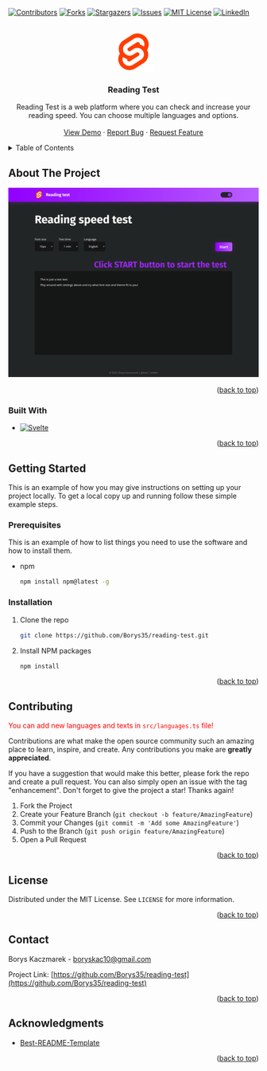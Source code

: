 <!-- Improved compatibility of back to top link: See: https://github.com/othneildrew/Best-README-Template/pull/73 -->

<a name="readme-top"></a>

<!--
*** Thanks for checking out the Best-README-Template. If you have a suggestion
*** that would make this better, please fork the repo and create a pull request
*** or simply open an issue with the tag "enhancement".
*** Don't forget to give the project a star!
*** Thanks again! Now go create something AMAZING! :D
-->

<!-- PROJECT SHIELDS -->
<!--
*** I'm using markdown "reference style" links for readability.
*** Reference links are enclosed in brackets [ ] instead of parentheses ( ).
*** See the bottom of this document for the declaration of the reference variables
*** for contributors-url, forks-url, etc. This is an optional, concise syntax you may use.
*** https://www.markdownguide.org/basic-syntax/#reference-style-links
-->

[![Contributors][contributors-shield]][contributors-url]
[![Forks][forks-shield]][forks-url]
[![Stargazers][stars-shield]][stars-url]
[![Issues][issues-shield]][issues-url]
[![MIT License][license-shield]][license-url]
[![LinkedIn][linkedin-shield]][linkedin-url]

<!-- PROJECT LOGO -->
<br />
<div align="center">
  <a href="https://github.com/Borys35/reading-test">
    <img src="src/assets/svelte.png" alt="Logo" width="80" height="80">
  </a>

<h3 align="center">Reading Test</h3>

  <p align="center">
    Reading Test is a web platform where you can check and increase your reading speed. You can choose multiple languages and options.
    <br />
    <br />
    <a href="https://readingtest.netlify.app/">View Demo</a>
    ·
    <a href="https://github.com/Borys35/reading-test/issues">Report Bug</a>
    ·
    <a href="https://github.com/Borys35/reading-test/issues">Request Feature</a>
  </p>
</div>

<!-- TABLE OF CONTENTS -->
<details>
  <summary>Table of Contents</summary>
  <ol>
    <li>
      <a href="#about-the-project">About The Project</a>
      <ul>
        <li><a href="#built-with">Built With</a></li>
      </ul>
    </li>
    <li>
      <a href="#getting-started">Getting Started</a>
      <ul>
        <li><a href="#prerequisites">Prerequisites</a></li>
        <li><a href="#installation">Installation</a></li>
      </ul>
    </li>
    <li><a href="#contributing">Contributing</a></li>
    <li><a href="#license">License</a></li>
    <li><a href="#contact">Contact</a></li>
    <li><a href="#acknowledgments">Acknowledgments</a></li>
  </ol>
</details>

<!-- ABOUT THE PROJECT -->

## About The Project

![Product Name Screen Shot][product-screenshot]

<p align="right">(<a href="#readme-top">back to top</a>)</p>

### Built With

- [![Svelte][svelte.dev]][svelte-url]

<p align="right">(<a href="#readme-top">back to top</a>)</p>

<!-- GETTING STARTED -->

## Getting Started

This is an example of how you may give instructions on setting up your project locally.
To get a local copy up and running follow these simple example steps.

### Prerequisites

This is an example of how to list things you need to use the software and how to install them.

- npm
  ```sh
  npm install npm@latest -g
  ```

### Installation

1. Clone the repo
   ```sh
   git clone https://github.com/Borys35/reading-test.git
   ```
2. Install NPM packages
   ```sh
   npm install
   ```

<p align="right">(<a href="#readme-top">back to top</a>)</p>

<!-- CONTRIBUTING -->

## Contributing

<p style="color:red">You can add new languages and texts in <code>src/languages.ts</code> file!</p>

Contributions are what make the open source community such an amazing place to learn, inspire, and create. Any contributions you make are **greatly appreciated**.

If you have a suggestion that would make this better, please fork the repo and create a pull request. You can also simply open an issue with the tag "enhancement".
Don't forget to give the project a star! Thanks again!

1. Fork the Project
2. Create your Feature Branch (`git checkout -b feature/AmazingFeature`)
3. Commit your Changes (`git commit -m 'Add some AmazingFeature'`)
4. Push to the Branch (`git push origin feature/AmazingFeature`)
5. Open a Pull Request

<p align="right">(<a href="#readme-top">back to top</a>)</p>

<!-- LICENSE -->

## License

Distributed under the MIT License. See `LICENSE` for more information.

<p align="right">(<a href="#readme-top">back to top</a>)</p>

<!-- CONTACT -->

## Contact

Borys Kaczmarek - boryskac10@gmail.com

Project Link: [https://github.com/Borys35/reading-test](https://github.com/Borys35/reading-test)

<p align="right">(<a href="#readme-top">back to top</a>)</p>

<!-- ACKNOWLEDGMENTS -->

## Acknowledgments

- [Best-README-Template](https://github.com/othneildrew/Best-README-Template)

<p align="right">(<a href="#readme-top">back to top</a>)</p>

<!-- MARKDOWN LINKS & IMAGES -->
<!-- https://www.markdownguide.org/basic-syntax/#reference-style-links -->

[contributors-shield]: https://img.shields.io/github/contributors/borys35/link-shortener.svg?style=for-the-badge
[contributors-url]: https://github.com/Borys35/reading-test/graphs/contributors
[forks-shield]: https://img.shields.io/github/forks/borys35/link-shortener.svg?style=for-the-badge
[forks-url]: https://github.com/Borys35/reading-test/network/members
[stars-shield]: https://img.shields.io/github/stars/borys35/link-shortener.svg?style=for-the-badge
[stars-url]: https://github.com/Borys35/reading-test/stargazers
[issues-shield]: https://img.shields.io/github/issues/borys35/link-shortener.svg?style=for-the-badge
[issues-url]: https://github.com/Borys35/reading-test/issues
[license-shield]: https://img.shields.io/github/license/borys35/link-shortener.svg?style=for-the-badge
[license-url]: https://github.com/Borys35/reading-test/blob/master/LICENSE
[linkedin-shield]: https://img.shields.io/badge/-LinkedIn-black.svg?style=for-the-badge&logo=linkedin&colorB=555
[linkedin-url]: https://linkedin.com/in/borys-kaczmarek
[product-screenshot]: images/screenshot.png
[next.js]: https://img.shields.io/badge/next.js-000000?style=for-the-badge&logo=nextdotjs&logoColor=white
[next-url]: https://nextjs.org/
[react-router.com]: https://img.shields.io/badge/React%20Router-20213A?style=for-the-badge&logo=react-router
[react-router-url]: https://reactrouter.com/en/main
[tailwindcss.com]: https://img.shields.io/badge/TailwindCSS-1e293b?style=for-the-badge&logo=tailwindcss
[tailwindcss-url]: https://tailwindcss.com/
[firebase.com]: https://img.shields.io/badge/Firebase-0c2d48?style=for-the-badge&logo=firebase
[firebase-url]: https://firebase.google.com/
[redux.js]: https://img.shields.io/badge/Redux-764abc?style=for-the-badge&logo=redux
[redux-url]: https://redux.js.org/
[react.js]: https://img.shields.io/badge/React-20232A?style=for-the-badge&logo=react&logoColor=61DAFB
[react-url]: https://reactjs.org/
[vue.js]: https://img.shields.io/badge/Vue.js-35495E?style=for-the-badge&logo=vuedotjs&logoColor=4FC08D
[vue-url]: https://vuejs.org/
[angular.io]: https://img.shields.io/badge/Angular-DD0031?style=for-the-badge&logo=angular&logoColor=white
[angular-url]: https://angular.io/
[svelte.dev]: https://img.shields.io/badge/Svelte-4A4A55?style=for-the-badge&logo=svelte&logoColor=FF3E00
[svelte-url]: https://svelte.dev/
[laravel.com]: https://img.shields.io/badge/Laravel-FF2D20?style=for-the-badge&logo=laravel&logoColor=white
[laravel-url]: https://laravel.com
[bootstrap.com]: https://img.shields.io/badge/Bootstrap-563D7C?style=for-the-badge&logo=bootstrap&logoColor=white
[bootstrap-url]: https://getbootstrap.com
[jquery.com]: https://img.shields.io/badge/jQuery-0769AD?style=for-the-badge&logo=jquery&logoColor=white
[jquery-url]: https://jquery.com

